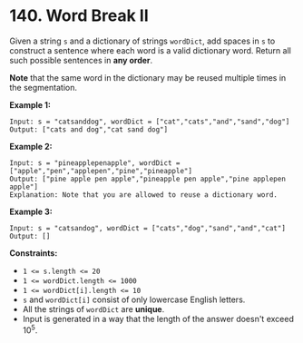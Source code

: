 # 140. Word Break II

Given a string `s` and a dictionary of strings `wordDict`, add spaces in
`s` to construct a sentence where each word is a valid dictionary word.
Return all such possible sentences in **any order**.

**Note** that the same word in the dictionary may be reused multiple
times in the segmentation.

 

**Example 1:**

    Input: s = "catsanddog", wordDict = ["cat","cats","and","sand","dog"]
    Output: ["cats and dog","cat sand dog"]

**Example 2:**

    Input: s = "pineapplepenapple", wordDict = ["apple","pen","applepen","pine","pineapple"]
    Output: ["pine apple pen apple","pineapple pen apple","pine applepen apple"]
    Explanation: Note that you are allowed to reuse a dictionary word.

**Example 3:**

    Input: s = "catsandog", wordDict = ["cats","dog","sand","and","cat"]
    Output: []

 

**Constraints:**

-   `1 <= s.length <= 20`
-   `1 <= wordDict.length <= 1000`
-   `1 <= wordDict[i].length <= 10`
-   `s` and `wordDict[i]` consist of only lowercase English letters.
-   All the strings of `wordDict` are **unique**.
-   Input is generated in a way that the length of the answer doesn't
    exceed 10<sup>5</sup>.
